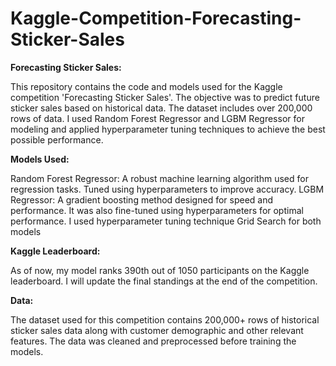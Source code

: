 # Kaggle-Competition-Forecasting-Sticker-Sales

**Forecasting Sticker Sales:**

This repository contains the code and models used for the Kaggle competition 'Forecasting Sticker Sales'. The objective was to predict future sticker sales based on historical data. The dataset includes over 200,000 rows of data. I used Random Forest Regressor and LGBM Regressor for modeling and applied hyperparameter tuning techniques to achieve the best possible performance.

**Models Used:**

Random Forest Regressor: A robust machine learning algorithm used for regression tasks. Tuned using hyperparameters to improve accuracy. LGBM Regressor: A gradient boosting method designed for speed and performance. It was also fine-tuned using hyperparameters for optimal performance. I used hyperparameter tuning technique Grid Search for both models

**Kaggle Leaderboard:**

As of now, my model ranks 390th out of 1050 participants on the Kaggle leaderboard. I will update the final standings at the end of the competition.

**Data:**

The dataset used for this competition contains 200,000+ rows of historical sticker sales data along with customer demographic and other relevant features. The data was cleaned and preprocessed before training the models.
